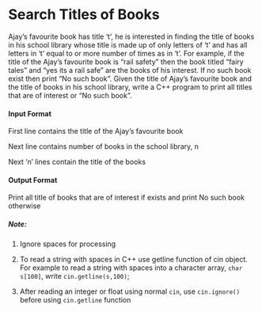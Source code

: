 # Search Titles of Books

Ajay’s favourite book has title ‘t’, he is interested in finding the title of books in his
school library whose title is made up of only letters of ‘t’ and has all letters in ‘t’ equal
to or more number of times as in ‘t’. For example, if the title of the Ajay’s favourite
book is “rail safety” then the book titled “fairy tales” and “yes its a rail safe” are the
books of his interest. If no such book exist then print “No such book”. Given the title of
Ajay’s favourite book and the title of books in his school library, write a C++ program
to print all titles that are of interest or “No such book”.

#### Input Format

First line contains the title of the Ajay’s favourite book

Next line contains number of books in the school library, n

Next ‘n’ lines contain the title of the books

#### Output Format

Print all title of books that are of interest if exists and print No such book otherwise

##### Note:

1. Ignore spaces for processing

2. To read a string with spaces in C++ use getline function of cin object. For example to
  read a string with spaces into a character array, `char s[100]`, write `cin.getline(s,100)`;

3. After reading an integer or float using normal `cin`, use `cin.ignore()` before using
  `cin.getline` function